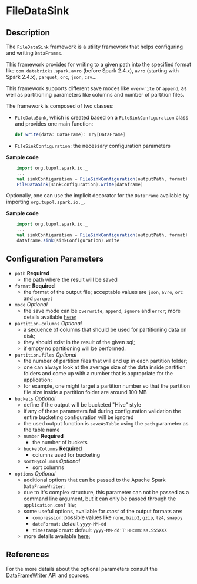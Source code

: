 # FileDataSink


## Description

The `FileDataSink` framework is a utility framework that helps configuring and writing `DataFrames`.

This framework provides for writing to a given path into the specified format like 
`com.databricks.spark.avro` (before Spark 2.4.x), `avro` (starting with Spark 2.4.x), 
`parquet`, `orc`, `json`, `csv`...

This framework supports different save modes like `overwrite` or `append`, as well as partitioning parameters like
columns and number of partition files.

The framework is composed of two classes:
- `FileDataSink`, which is created based on a `FileSinkConfiguration` class and provides one main function:
    ```scala
    def write(data: DataFrame): Try[DataFrame]
    ```
- `FileSinkConfiguration`: the necessary configuration parameters

**Sample code**
```scala
    import org.tupol.spark.io._
    ...
    val sinkConfiguration = FileSinkConfiguration(outputPath, format)
    FileDataSink(sinkConfiguration).write(dataframe)
```

Optionally, one can use the implicit decorator for the `DataFrame` available by importing `org.tupol.spark.io._`.

**Sample code**
```scala
    import org.tupol.spark.io._
    ...
    val sinkConfiguration = FileSinkConfiguration(outputPath, format)
    dataframe.sink(sinkConfiguration).write
```


## Configuration Parameters

- `path` **Required**
  - the path where the result will be saved
- `format` **Required**
  - the format of the output file; acceptable values are `json`, `avro`, `orc` and `parquet`
- `mode` *Optional*
  - the save mode can be `overwrite`, `append`, `ignore` and `error`; more details available
  [here](https://spark.apache.org/docs/2.3.1/api/scala/#org.apache.spark.sql.DataFrameWriter);
- `partition.columns` *Optional*
  - a sequence of columns that should be used for partitioning data on disk;
  - they should exist in the result of the given sql;
  - if empty no partitioning will be performed.
- `partition.files` *Optional*
  - the number of partition files that will end up in each partition folder;
  - one can always look at the average size of the data inside partition folders and come up 
    with a number that is appropriate for the application;
  - for example, one might target a partition number so that the partition file size inside a
    partition folder are around 100 MB
- `buckets` *Optional*
  - define if the output will be bucketed "Hive" style
  - if any of these parameters fail during configuration validation the entire bucketing 
    configuration will be ignored
  - the used output function is `saveAsTable` using the `path` parameter as the table name
  - `number` **Required** 
    - the number of buckets
  - `bucketColumns` **Required** 
    - columns used for bucketing
  - `sortByColumns` *Optional*
    - sort columns
- `options` *Optional*
  - additional options that can be passed to the Apache Spark `DataFrameWriter`;
  - due to it's complex structure, this parameter can not be passed as a command line argument, but it can only be
    passed through the `application.conf` file;
  - some useful options, available for *most* of the output formats are:
    - `compression`:  possible values like `none`, `bzip2`, `gzip`, `lz4`, `snappy`
    - `dateFormat`: default `yyyy-MM-dd`
    - `timestampFormat`: default `yyyy-MM-dd'T'HH:mm:ss.SSSXXX`
  - more details available [here](https://spark.apache.org/docs/2.3.1/api/scala/#org.apache.spark.sql.DataFrameWriter);


## References

For the more details about the optional parameters consult the
[DataFrameWriter](https://spark.apache.org/docs/2.3.2/api/scala/index.html?org/apache/spark/sql/package-tree.html#org.apache.spark.sql.DataFrameWriter)
API and sources.

